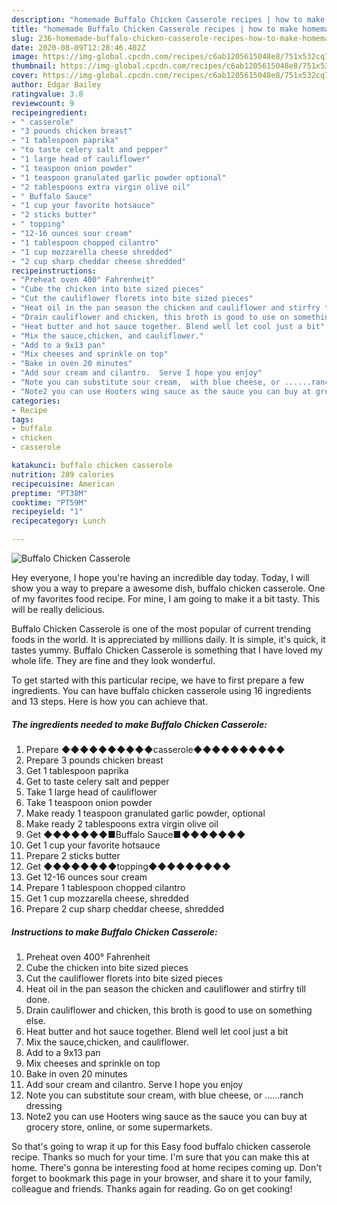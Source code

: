 ```yaml
---
description: "homemade Buffalo Chicken Casserole recipes | how to make homemade Buffalo Chicken Casserole"
title: "homemade Buffalo Chicken Casserole recipes | how to make homemade Buffalo Chicken Casserole"
slug: 236-homemade-buffalo-chicken-casserole-recipes-how-to-make-homemade-buffalo-chicken-casserole
date: 2020-08-09T12:28:46.402Z
image: https://img-global.cpcdn.com/recipes/c6ab1205615048e8/751x532cq70/buffalo-chicken-casserole-recipe-main-photo.jpg
thumbnail: https://img-global.cpcdn.com/recipes/c6ab1205615048e8/751x532cq70/buffalo-chicken-casserole-recipe-main-photo.jpg
cover: https://img-global.cpcdn.com/recipes/c6ab1205615048e8/751x532cq70/buffalo-chicken-casserole-recipe-main-photo.jpg
author: Edgar Bailey
ratingvalue: 3.8
reviewcount: 9
recipeingredient:
- " casserole"
- "3 pounds chicken breast"
- "1 tablespoon paprika"
- "to taste celery salt and pepper"
- "1 large head of cauliflower"
- "1 teaspoon onion powder"
- "1 teaspoon granulated garlic powder optional"
- "2 tablespoons extra virgin olive oil"
- " Buffalo Sauce"
- "1 cup your favorite hotsauce"
- "2 sticks butter"
- " topping"
- "12-16 ounces sour cream"
- "1 tablespoon chopped cilantro"
- "1 cup mozzarella cheese shredded"
- "2 cup sharp cheddar cheese shredded"
recipeinstructions:
- "Preheat oven 400° Fahrenheit"
- "Cube the chicken into bite sized pieces"
- "Cut the cauliflower florets into bite sized pieces"
- "Heat oil in the pan season the chicken and cauliflower and stirfry till done."
- "Drain cauliflower and chicken, this broth is good to use on something else."
- "Heat butter and hot sauce together. Blend well let cool just a bit"
- "Mix the sauce,chicken, and cauliflower."
- "Add to a 9x13 pan"
- "Mix cheeses and sprinkle on top"
- "Bake in oven 20 minutes"
- "Add sour cream and cilantro.  Serve I hope you enjoy"
- "Note you can substitute sour cream,  with blue cheese, or ......ranch dressing"
- "Note2 you can use Hooters wing sauce as the sauce you can buy at grocery store,  online, or some supermarkets."
categories:
- Recipe
tags:
- buffalo
- chicken
- casserole

katakunci: buffalo chicken casserole 
nutrition: 289 calories
recipecuisine: American
preptime: "PT38M"
cooktime: "PT59M"
recipeyield: "1"
recipecategory: Lunch

---
```



![Buffalo Chicken Casserole](https://img-global.cpcdn.com/recipes/c6ab1205615048e8/751x532cq70/buffalo-chicken-casserole-recipe-main-photo.jpg)

Hey everyone, I hope you're having an incredible day today. Today, I will show you a way to prepare a awesome dish, buffalo chicken casserole. One of my favorites food recipe. For mine, I am going to make it a bit tasty. This will be really delicious.



Buffalo Chicken Casserole is one of the most popular of current trending foods in the world. It is appreciated by millions daily. It is simple, it's quick, it tastes yummy. Buffalo Chicken Casserole is something that I have loved my whole life. They are fine and they look wonderful.


To get started with this particular recipe, we have to first prepare a few ingredients. You can have buffalo chicken casserole using 16 ingredients and 13 steps. Here is how you can achieve that.

<!--inarticleads1-->

##### The ingredients needed to make Buffalo Chicken Casserole:

1. Prepare  ◆◆◆◆◆◆◆◆◆◆casserole◆◆◆◆◆◆◆◆◆◆
1. Prepare 3 pounds chicken breast
1. Get 1 tablespoon paprika
1. Get to taste celery salt and pepper
1. Take 1 large head of cauliflower
1. Take 1 teaspoon onion powder
1. Make ready 1 teaspoon granulated garlic powder, optional
1. Make ready 2 tablespoons extra virgin olive oil
1. Get  ◆◆◆◆◆◆◆■Buffalo Sauce■◆◆◆◆◆◆◆
1. Get 1 cup your favorite hotsauce
1. Prepare 2 sticks butter
1. Get  ◆◆◆◆◆◆◆◆topping◆◆◆◆◆◆◆◆◆
1. Get 12-16 ounces sour cream
1. Prepare 1 tablespoon chopped cilantro
1. Get 1 cup mozzarella cheese, shredded
1. Prepare 2 cup sharp cheddar cheese, shredded




<!--inarticleads2-->

##### Instructions to make Buffalo Chicken Casserole:

1. Preheat oven 400° Fahrenheit
1. Cube the chicken into bite sized pieces
1. Cut the cauliflower florets into bite sized pieces
1. Heat oil in the pan season the chicken and cauliflower and stirfry till done.
1. Drain cauliflower and chicken, this broth is good to use on something else.
1. Heat butter and hot sauce together. Blend well let cool just a bit
1. Mix the sauce,chicken, and cauliflower.
1. Add to a 9x13 pan
1. Mix cheeses and sprinkle on top
1. Bake in oven 20 minutes
1. Add sour cream and cilantro.  Serve I hope you enjoy
1. Note you can substitute sour cream,  with blue cheese, or ......ranch dressing
1. Note2 you can use Hooters wing sauce as the sauce you can buy at grocery store,  online, or some supermarkets.




So that's going to wrap it up for this Easy food buffalo chicken casserole recipe. Thanks so much for your time. I'm sure that you can make this at home. There's gonna be interesting food at home recipes coming up. Don't forget to bookmark this page in your browser, and share it to your family, colleague and friends. Thanks again for reading. Go on get cooking!

